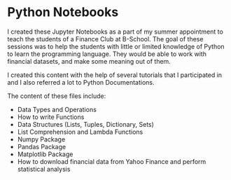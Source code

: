 # Python Notebooks

I created these Jupyter Notebooks as a part of my summer appointment to teach the students of a Finance Club at B-School. The goal of these sessions was to help the students with little or limited knowledge of Python to learn the programming language. They would be able to work with financial datasets, and make some meaning out of them.

I created this content with the help of several tutorials that I participated in and I also referred a lot to Python Documentations.

The content of these files include:
* Data Types and Operations
* How to write Functions
* Data Structures (Lists, Tuples, Dictionary, Sets)
* List Comprehension and Lambda Functions
* Numpy Package
* Pandas Package
* Matplotlib Package
* How to download financial data from Yahoo Finance and perform statistical analysis
